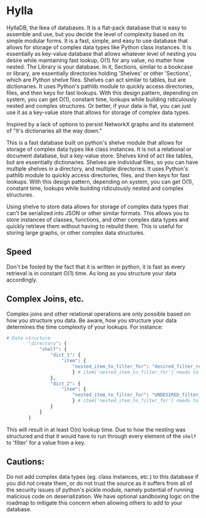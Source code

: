 # Hylla

HyllaDB, the Ikea of databases. It is a flat-pack database that is easy to assemble and use, but you decide the level of complexity based on its simple modular forms. It is a fast, simple, and easy to use database that allows for storage of complex data types like Python class instances. It is essentially as key-value database that allows whatever level of nesting you desire while maintaining fast lookup, O(1) for any value, no matter how nested. The Library is your database. In it, Sections, similar to a bookcase or library, are essentially directories holding 'Shelves' or other 'Sections', which are Python shelve files. Shelves can act similar to tables, but are dictionaries. It uses Python's pathlib module to quickly access directories, files, and then keys for fast lookups. With this design pattern, depending on system, you can get O(1), constant time, lookups while building ridiculously nested and complex structures. Or better, if your data is flat, you can just use it as a key-value store that allows for storage of complex data types.

Inspired by a lack of options to persist NetworkX graphs and its statement of "It's dictionaries all the way down."

This is a fast database built on python's shelve module that allows for storage of complex data types like class instances. It is not a relational or document database, but a key-value store. Shelves kind of act like tables, but are essentially dictionaries. Shelves are individual files, so you can have multiple shelves in a directory, and multiple directories. It uses Python's pathlib module to quickly access directories, files, and then keys for fast lookups. With this design pattern, depending on system, you can get O(1), constant time, lookups while building ridiculously nested and complex structures.

Using shelve to store data allows for storage of complex data types that can't be serialized into JSON or other similar formats. This allows you to store instances of classes, functions, and other complex data types and quickly retrieve them without having to rebuild them. This is useful for storing large graphs, or other complex data structures.

## Speed

Don't be fooled by the fact that it is written in python, it is fast as every retrieval is in constant O(1) time. As long as you structure your data accordingly.

## Complex Joins, etc.

Complex joins and other relational operations are only possible based on how you structure you data. Be aware, how you structure your data determines the time complexity of your lookups. For instance:

```Python
# Data structure
        "directory": {
            "shelf": {
                "dict_1": {
                    "item": {
                        "nested_item_to_filter_for": "desired_filter_result"
                        } # item['nested_item_to_filter_for'] needs to be check for each dictionary in `shelf`
                },
                "dict_2": {
                    "item": {
                        "nested_item_to_filter_for": "UNDESIRED_filter_result"
                        } # item['nested_item_to_filter_for'] needs to be check for each dictionary in `shelf`
                }
            }
        }
```

This will result in at least O(n) lookup time. Due to how the nesting was structured and that it would have to run through every element of the `shelf` to 'filter' for a value from a key.

## Cautions:

Do not add complex data types (eg. class instances, etc.) to this database if you did not create them, or do not trust the source as it suffers from all of the security issues of python's pickle module, namely potential of running malicious code on deserialization. We have optional sandboxing logic on the roadmap to mitigate this concern when allowing others to add to your database.

<!-- Shelves are not relational, so you can't do joins or other relational operations. You can't do complex queries like you can with document databases. You can't do aggregations like you can with document databases. You can't do transactions like you can with relational databases. You can't do indexing like you can with relational databases. You can't do any of the things that make relational and document databases so powerful. But you can store complex data types and retrieve them quickly. -->

```

```
